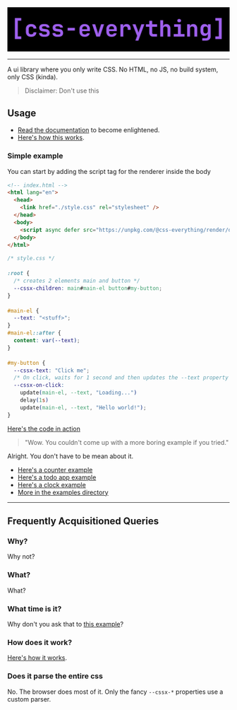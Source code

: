 <center>
  <img src="./media/banner.png" />
</center>

---

A ui library where you only write CSS. No HTML, no JS, no build system, only CSS (kinda).

> Disclaimer: Don't use this


## Usage

- [Read the documentation](https://github.com/phenax/css-everything/tree/main/docs/README.md) to become enlightened.
- [Here's how this works](https://github.com/phenax/css-everything/tree/main/docs/how-it-works.md).


### Simple example
You can start by adding the script tag for the renderer inside the body

```html
<!-- index.html -->
<html lang="en">
  <head>
    <link href="./style.css" rel="stylesheet" />
  </head>
  <body>
    <script async defer src="https://unpkg.com/@css-everything/render/dist/renderer/index.js"></script>
  </body>
</html>
```

```css
/* style.css */

:root {
  /* creates 2 elements main and button */
  --cssx-children: main#main-el button#my-button;
}

#main-el {
  --text: "<stuff>";
}
#main-el::after {
  content: var(--text);
}

#my-button {
  --cssx-text: "Click me";
  /* On click, waits for 1 second and then updates the --text property #main-el */
  --cssx-on-click:
    update(main-el, --text, "Loading...")
    delay(1s)
    update(main-el, --text, "Hello world!");
}
```

[Here's the code in action](https://codepen.io/phenax/pen/gOZOLgR?editors=1100)

> "Wow. You couldn't come up with a more boring example if you tried."

Alright. You don't have to be mean about it.
- [Here's a counter example](https://codepen.io/phenax/pen/KKbdZep?editors=1100)
- [Here's a todo app example](https://codepen.io/phenax/pen/QWzWGaV?editors=1100)
- [Here's a clock example](https://codepen.io/phenax/pen/KKbKNeb?editors=1100)
- [More in the examples directory](https://github.com/phenax/css-everything/tree/main/examples)


---


## Frequently Acquisitioned Queries
### Why?
Why not?

### What?
What?

### What time is it?
Why don't you ask that to [this example](https://codepen.io/phenax/pen/KKbKNeb?editors=1100)?

### How does it work?
[Here's how it works](https://github.com/phenax/css-everything/tree/main/docs/how-it-works.md).

### Does it parse the entire css
No. The browser does most of it. Only the fancy `--cssx-*` properties use a custom parser.


